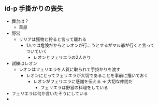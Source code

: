 ## id-p 手掛かりの喪失
- 舞台は？
  - 草原
- 野営
  - リリアは獲物と狩ると言って離れる
    - 1人では危険だからとレオンが行こうとするがマル爺が行くと言ってついていく
      - レオンとフェリエラの2人きり
- 試練はレオン
  - レオンはフェリエラを人質に取られて手掛かりを渡す
    - レオンにとってフェリエラが大切であることを事前に描いておく
      - レオンがフェリエラに感謝を伝える => 大切な仲間だ
        - フェリエラは野営の料理をしている
- フェリエラは何か言いたそうにしている
- 

